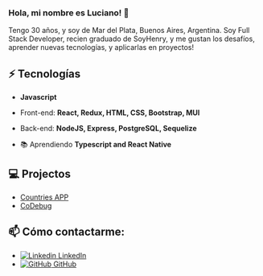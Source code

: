  ### Hola, mi nombre es **Luciano!** 👋 


 Tengo 30 años, y soy de Mar del Plata, Buenos Aires, Argentina. Soy Full Stack Developer, recien graduado de SoyHenry, y me gustan los desafíos, aprender nuevas tecnologías, y aplicarlas en proyectos! <br>

 ## ⚡ Tecnologías
- **Javascript**
- Front-end: **React, Redux, HTML, CSS, Bootstrap, MUI**
- Back-end: **NodeJS, Express, PostgreSQL, Sequelize**

- :books: Aprendiendo **Typescript and React Native**

## 💻 Projectos
* [Countries APP](https://pic-ountries.vercel.app/)
* [CoDebug](https://codebug-ten.vercel.app/)


## 📫 Cómo contactarme: 
* [![Linkedin](https://i.stack.imgur.com/gVE0j.png) LinkedIn](https://www.linkedin.com/in/luciano-morea/) 
* [![GitHub](https://i.stack.imgur.com/tskMh.png) GitHub](https://github.com/lucianommorea) 




<!--
**lucianommorea/lucianommorea** is a ✨ _special_ ✨ repository because its `README.md` (this file) appears on your GitHub profile.

Here are some ideas to get you started:

- 🔭 I’m currently working on ...
- 🌱 I’m currently learning ...
- 👯 I’m looking to collaborate on ...
- 🤔 I’m looking for help with ...
- 💬 Ask me about ...
- 📫 How to reach me: ...
- 😄 Pronouns: ...
- ⚡ Fun fact: ...
-->
